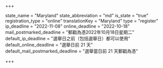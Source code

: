 +++

state_name = "Maryland"
state_abbreviation = "md"
is_state = "true"
registration_type = "online"
translationKey = "Maryland"
type = "register"
ip_deadline = "2022-11-08"
online_deadline = "2022-10-18"
mail_postmarked_deadline = "郵戳為憑2022年10月18日星期二"
default_ip_deadline = "選舉日之前（包括選舉日）都可以使用"
default_online_deadline = "選舉日前 21 天"
default_mail_postmarked_deadline = "選舉當日前 21 天郵戳為憑"

+++